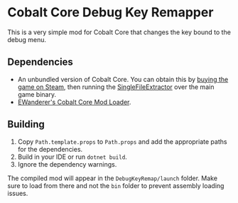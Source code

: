 # Cobalt Core Debug Key Remapper

This is a very simple mod for Cobalt Core that changes the key bound to the debug menu.

## Dependencies

* An unbundled version of Cobalt Core. 
  You can obtain this by [buying the game on Steam](https://store.steampowered.com/app/2179850/Cobalt_Core/), then running the [SingleFileExtractor](https://github.com/Droppers/SingleFileExtractor) over the main game binary.
* [EWanderer's Cobalt Core Mod Loader](https://github.com/EWanderer/CobaltCoreModLoader).

## Building

1. Copy `Path.template.props` to `Path.props` and add the appropriate paths for the dependencies.
2. Build in your IDE or run `dotnet build`.
3. Ignore the dependency warnings.

The compiled mod will appear in the `DebugKeyRemap/launch` folder.
Make sure to load from there and not the `bin` folder to prevent assembly loading issues.
